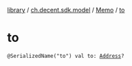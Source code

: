 [library](../../index.md) / [ch.decent.sdk.model](../index.md) / [Memo](index.md) / [to](./to.md)

# to

`@SerializedName("to") val to: `[`Address`](../../ch.decent.sdk.crypto/-address/index.md)`?`